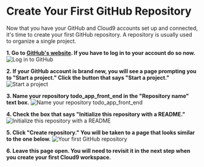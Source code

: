 # Create Your First GitHub Repository
Now that you have your GitHub and Cloud9 accounts set up and connected, it's time to create your first GitHub repository. A repository is usually used to organize a single project.

**1. Go to [GitHub's website](https://www.github.com "github.com"). If you have to log in to your account do so now.**
  ![Log in to GitHub](/images/create_your_first_github_repository/01.png "Log in to GitHub")

**2. If your GitHub account is brand new, you will see a page prompting you to "Start a project." Click the button that says "Start a project."**
  ![Start a project](/images/create_your_first_github_repository/02.png "Start a project")

**3. Name your repository todo_app_front_end in the "Repository name" text box.**
  ![Name your repository todo_app_front_end](/images/create_your_first_github_repository/03.png "Name your repository todo_app_front_end")

**4. Check the box that says "Initialize this repository with a README."**
  ![Initialize this repository with a README](/images/create_your_first_github_repository/04.png "Initialize this repository with a README")

**5. Click "Create repository." You will be taken to a page that looks similar to the one below.**
  ![Your first GitHub repository](/images/create_your_first_github_repository/05.png "Your first GitHub repository")

**6. Leave this page open. You will need to revisit it in the next step when you create your first Cloud9 workspace.**
